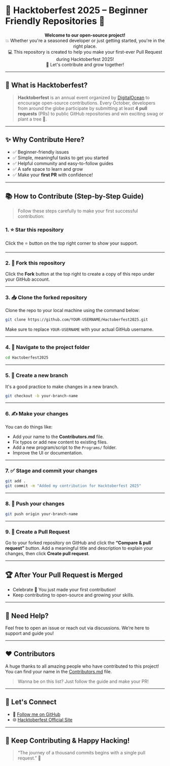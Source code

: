 

# 🎉 Hacktoberfest 2025 – Beginner Friendly Repositories 🌱

<div align="center">

</div>

<p align="center">
  <b>Welcome to our open-source project!</b> <br>
  💥 Whether you're a seasoned developer or just getting started, you're in the right place. <br>
  💻 This repository is created to help you make your first-ever Pull Request during Hacktoberfest 2025! <br>
  🌟 Let's contribute and grow together!
</p>

---

## 📌 What is Hacktoberfest?

> **Hacktoberfest** is an annual event organized by [DigitalOcean](https://hacktoberfest.com/) to encourage open-source contributions. Every October, developers from around the globe participate by submitting at least **4 pull requests** (PRs) to public GitHub repositories and win exciting swag or plant a tree 🌱.

---

## ✨ Why Contribute Here?

* ✅ Beginner-friendly issues
* ✅ Simple, meaningful tasks to get you started
* ✅ Helpful community and easy-to-follow guides
* ✅ A safe space to learn and grow
* ✅ Make your **first PR** with confidence!

---

## 📚 How to Contribute (Step-by-Step Guide)

> Follow these steps carefully to make your first successful contribution:

### 1. ⭐ Star this repository

Click the ⭐ button on the top right corner to show your support.

---

### 2. 🍴 Fork this repository

Click the **Fork** button at the top right to create a copy of this repo under your GitHub account.

---

### 3. 📥 Clone the forked repository

Clone the repo to your local machine using the command below:

```bash
git clone https://github.com/YOUR-USERNAME/Hactoberfest2025.git
```

Make sure to replace `YOUR-USERNAME` with your actual GitHub username.

---

### 4. 📂 Navigate to the project folder

```bash
cd Hactoberfest2025
```

---

### 5. 📄 Create a new branch

It's a good practice to make changes in a new branch.

```bash
git checkout -b your-branch-name
```

---

### 6. ✍️ Make your changes

You can do things like:

* Add your name to the **Contributors.md** file.
* Fix typos or add new content to existing files.
* Add a new program/script to the `Programs/` folder.
* Improve the UI or documentation.

---

### 7. ✅ Stage and commit your changes

```bash
git add .
git commit -m "Added my contribution for Hacktoberfest 2025"
```

---

### 8. 🚀 Push your changes

```bash
git push origin your-branch-name
```

---

### 9. 📝 Create a Pull Request

Go to your forked repository on GitHub and click the **“Compare & pull request”** button.
Add a meaningful title and description to explain your changes, then click **Create pull request**.

---

## 🏆 After Your Pull Request is Merged

* Celebrate 🎉 You just made your first contribution!
* Keep contributing to open-source and growing your skills.

---

## 💬 Need Help?

Feel free to open an issue or reach out via discussions. We’re here to support and guide you!

---

## ❤️ Contributors

A huge thanks to all amazing people who have contributed to this project!
You can find your name in the [Contributors.md](./Contributors.md) file.

> Wanna be on this list? Just follow the guide and make your PR!

---

## 📢 Let's Connect

* 💼 [Follow me on GitHub](https://github.com/Ash914027)
* 🌐 [Hacktoberfest Official Site](https://hacktoberfest.com/)

---



## 🙌 Keep Contributing & Happy Hacking!

> “The journey of a thousand commits begins with a single pull request.” 🚀

